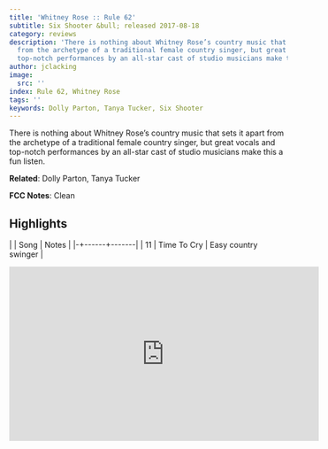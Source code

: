 ```yaml
---
title: 'Whitney Rose :: Rule 62'
subtitle: Six Shooter &bull; released 2017-08-18
category: reviews
description: 'There is nothing about Whitney Rose’s country music that sets it apart
  from the archetype of a traditional female country singer, but great vocals and
  top-notch performances by an all-star cast of studio musicians make this a fun listen. '
author: jclacking
image:
  src: ''
index: Rule 62, Whitney Rose
tags: ''
keywords: Dolly Parton, Tanya Tucker, Six Shooter
---
```

There is nothing about Whitney Rose’s country music that sets it apart from the archetype of a traditional female country singer, but great vocals and top-notch performances by an all-star cast of studio musicians make this a fun listen. <!--more-->

**Related**: Dolly Parton, Tanya Tucker

**FCC Notes**: Clean

## Highlights

| | Song | Notes |
|-+------+-------|
| 11 | Time To Cry | Easy country swinger |

<div class="tlo-detail-video"><iframe width="560" height="315" src="https://www.youtube.com/embed/Y2Mx1-hFba4" frameborder="0" allow="autoplay; encrypted-media" allowfullscreen></iframe></div>


